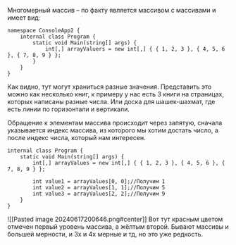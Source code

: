 Многомерный массив – по факту является массивом с массивами и имеет вид:
```Csharp
namespace ConsoleApp2 {
    internal class Program {
        static void Main(string[] args) {
            int[,] arrayValuers = new int[,] { { 1, 2, 3 }, { 4, 5, 6 }, { 7, 8, 9 } };
        }
    }
}

```
Как видно, тут могут храниться разные значения. Представить это можно как несколько книг, к примеру у нас есть 3 книги на страницах, которых написаны разные числа. Или доска для шашек-шахмат, где есть линии по горизонтали и вертикали.

Обращение к элементам массива происходит через запятую, сначала указывается индекс массива, из которого мы хотим достать число, а после индекс числа, который нам интересен.
```Csharp
internal class Program {
    static void Main(string[] args) {
        int[,] arrayValues = new int[,] { { 1, 2, 3 }, { 4, 5, 6 }, { 7, 8, 9 } };

        int value1 = arrayValues[0, 0];//Получим 1
        int value2 = arrayValues[1, 1];//Получим 5
        int value3 = arrayValues[2, 2];//Получим 9
    }
}
```

![[Pasted image 20240617200646.png#center]]
Вот тут красным цветом отмечен первый уровень массива, а жёлтым второй.
Бывают массивы и большей мерности, и 3х и 4х мерные и тд, но это уже редкость.
